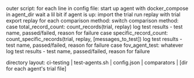 outer script: 
    for each line in config file:
        start up agent with docker_compose in agent_dir
        wait a lil bit
        if agent is up:
            import the trial
            run replay with trial
            export replay
            for each comparison method:
                switch comparison method:
                    case total_record_count: 
                        count_records(trial, replay)
                        log test results - test name, passed/failed, reason for failure
                    case specific_record_count:
                        count_specific_records(trial, replay, [messages_to_test])
                        log test results - test name, passed/failed, reason for failure
                    case fov_agent_test:
                        whatever
                        log test results - test name, passed/failed, reason for failure


directory layout: 
    ci-testing
    | test-agents.sh
    | config.json
    | comparators
    | [dir for each agent's trial file]